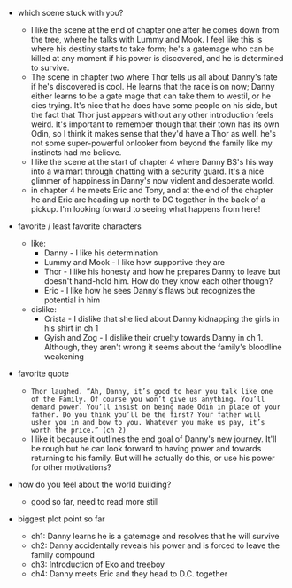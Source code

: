 * which scene stuck with you?
  * I like the scene at the end of chapter one after he comes down from the tree, where he talks with Lummy and Mook. I feel like this is where his destiny starts to take form; he's a gatemage who can be killed at any moment if his power is discovered, and he is determined to survive.
  * The scene in chapter two where Thor tells us all about Danny's fate if he's discovered is cool. He learns that the race is on now; Danny either learns to be a gate mage that can take them to westil, or he dies trying. It's nice that he does have some people on his side, but the fact that Thor just appears without any other introduction feels weird. It's important to remember though that their town has its own Odin, so I think it makes sense that they'd have a Thor as well. he's not some super-powerful onlooker from beyond the family like my instincts had me believe.
  * I like the scene at the start of chapter 4 where Danny BS's his way into a walmart through chatting with a security guard. It's a nice glimmer of happiness in Danny's now violent and desperate world.
  * in chapter 4 he meets Eric and Tony, and at the end of the chapter he and Eric are heading up north to DC together in the back of a pickup. I'm looking forward to seeing what happens from here!

* favorite / least favorite characters
  * like: 
    * Danny - I like his determination
    * Lummy and Mook - I like how supportive they are
    * Thor - I like his honesty and how he prepares Danny to leave but doesn't hand-hold him. How do they know each other though?
    * Eric - I like how he sees Danny's flaws but recognizes the potential in him
  * dislike: 
    * Crista - I dislike that she lied about Danny kidnapping the girls in his shirt in ch 1 
    * Gyish and Zog - I dislike their cruelty towards Danny in ch 1. Although, they aren't wrong it seems about the family's bloodline weakening

* favorite quote
  * ```Thor laughed. “Ah, Danny, it’s good to hear you talk like one of the Family. Of course you won’t give us anything. You’ll demand power. You’ll insist on being made Odin in place of your father. Do you think you’ll be the first? Your father will usher you in and bow to you. Whatever you make us pay, it’s worth the price.” (ch 2)```
  * I like it because it outlines the end goal of Danny's new journey. It'll be rough but he can look forward to having power and towards returning to his family. But will he actually do this, or use his power for other motivations?

* how do you feel about the world building?
  * good so far, need to read more still

* biggest plot point so far
  * ch1: Danny learns he is a gatemage and resolves that he will survive
  * ch2: Danny accidentally reveals his power and is forced to leave the family compound
  * ch3: Introduction of Eko and treeboy
  * ch4: Danny meets Eric and they head to D.C. together
